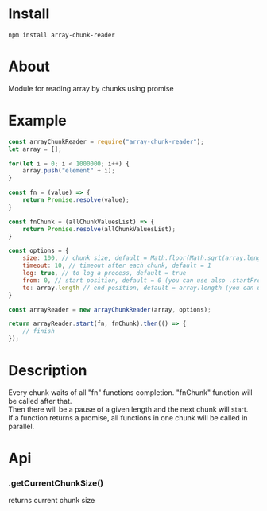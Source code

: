 # Install
`npm install array-chunk-reader`

# About
Module for reading array by chunks using promise

# Example

```js
const arrayChunkReader = require("array-chunk-reader");
let array = [];

for(let i = 0; i < 1000000; i++) {
    array.push("element" + i);
}

const fn = (value) => {
    return Promise.resolve(value);
}

const fnChunk = (allChunkValuesList) => {
    return Promise.resolve(allChunkValuesList);
}

const options = {
    size: 100, // chunk size, default = Math.floor(Math.sqrt(array.length))
    timeout: 10, // timeout after each chunk, default = 1
    log: true, // to log a process, default = true
    from: 0, // start position, default = 0 (you can use also .startFrom)
    to: array.length // end position, default = array.length (you can use also .readTo)
}

const arrayReader = new arrayChunkReader(array, options);

return arrayReader.start(fn, fnChunk).then(() => {
    // finish
});
```

# Description  
Every chunk waits of all "fn" functions completion. "fnChunk" function will be called after that.  
Then there will be a pause of a given length and the next chunk will start.  
If a function returns a promise, all functions in one chunk will be called in parallel.  

# Api
### .getCurrentChunkSize()
returns current chunk size
